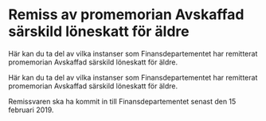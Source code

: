 # Remiss av promemorian Avskaffad särskild löneskatt för äldre

Här kan du ta del av vilka instanser som Finansdepartementet har remitterat promemorian Avskaffad särskild löneskatt för äldre.

Här kan du ta del av vilka instanser som Finansdepartementet har remitterat promemorian Avskaffad särskild löneskatt för äldre.

Remissvaren ska ha kommit in till Finansdepartementet senast den 15
februari 2019.

